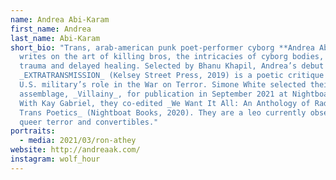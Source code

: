 ```yaml
---
name: Andrea Abi-Karam
first_name: Andrea
last_name: Abi-Karam
short_bio: "Trans, arab-american punk poet-performer cyborg **Andrea Abi-Karam**
  writes on the art of killing bros, the intricacies of cyborg bodies, and
  trauma and delayed healing. Selected by Bhanu Khapil, Andrea’s debut
  _EXTRATRANSMISSION_ (Kelsey Street Press, 2019) is a poetic critique of the
  U.S. military’s role in the War on Terror. Simone White selected their second
  assemblage, _Villainy_, for publication in September 2021 at Nightboat Books.
  With Kay Gabriel, they co-edited _We Want It All: An Anthology of Radical
  Trans Poetics_ (Nightboat Books, 2020). They are a leo currently obsessed with
  queer terror and convertibles."
portraits:
  - media: 2021/03/ron-athey
website: http://andreaak.com/
instagram: wolf_hour
---
```

